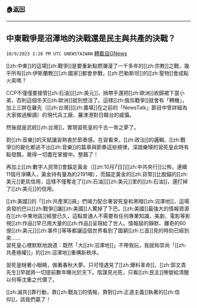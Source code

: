 ###  [:house:返回](README.md)
---


## 中東戰爭是沼澤地的決戰還是民主與共產的決戰？
`10/9/2023 1:28 PM UTC GNEWSTAIWAN` [轉載自GNews](https://gnews.org/articles/1808431)

[[zh:中東]]的這場[[zh:戰爭]]是要重新點燃瀰漫了一千多年的[[zh:宗教]]之戰，幾乎所有[[zh:伊斯蘭教]][[zh:國家]]都會參戰，[[zh:巴勒斯坦]]的[[zh:聖物]]會成點火索嗎？

CCP不僅僅要接管[[zh:石油]][[zh:美元]]，捎帶手還把[[zh:歐洲]]收歸裙下當小弟，否則這個冬天[[zh:歐洲]]就別想活了。這樣[[zh:俄烏戰爭]]就會有「轉機」，加上三胖在羅先（[[zh:台灣]][[zh:農場]]在之前的「NewsTalk」節目中曾詳細為大家做過解讀）的現代兵工廠、羅津港對日韓台的威懾。

然後就是武統[[zh:台灣]]，實現習死皇的千古一帝之夢了。

對[[zh:音樂]]的天賦讓習熱衷於節奏感。在習看來，[[zh:政治]]的邏輯、[[zh:戰爭]]的變化都逃不出[[zh:音樂]]的篇章與節奏這些規律，深諳樂理的習死皇此時有點發飄，覺得一切盡在掌握中。整飆了！

再加上[[zh:數字人民幣]]會錨定黃金（[[zh:10月7日]][[zh:中共央行]]公佈，連續11個月淨購入，黃金持有量為約2191噸），而錨定黃金的[[zh:貨幣]]比脫錨的[[zh:美元]]更具信用，這樣不僅奪走了[[zh:石油]][[zh:美元]]里的[[zh:石油]]，還打掉了[[zh:美元]]的信用。

[[zh:美國]]的「[[zh:共產黨]]員」們竭力配合著習死皇和黑暗[[zh:沼澤地]]，這場突發的巴以[[zh:戰爭]]讓[[zh:美國]]人驚掉了下巴。[[zh:美國]]最強大的情報資源在[[zh:中東地區]]經營已久，這點普通人不需要有任何專業知識，美劇、電影等影視[[zh:作品]]早已用大量的[[zh:作品]]呈現給了世人。情報屆的靜默、離奇的60億[[zh:美元]][[zh:事件]]等等都讓這個世界看到了圖窮[[zh:匕首]]見的時刻已經到來……  
習死皇心裡默默地說道：既然「大[[zh:沼澤地]]」不帶我玩，我就和崇尚「[[zh:共產極權]]」的[[zh:沼澤地]]重構新秩序。

習死皇瞇著小眼睛，做著春秋大夢。只可惜遇見了[[zh:爆料革命]]，[[zh:郭文貴先生]]早就將一切提前數年曝光於天下。陰謀見光死，只看[[zh:民主]]陣營給清醒以何等沈重之代價了。

[[zh:滅共]]靠行動，靠[[zh:戰友]]的情報，靠對[[zh:正道主義]]執著的[[zh:信仰]]，該我們贏了！



